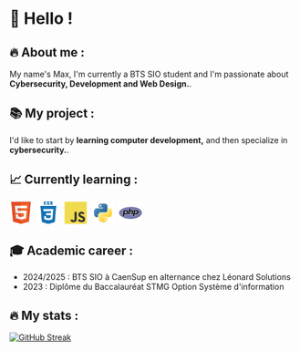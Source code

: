 # 👋 Hello !
## 🔥 About me :
  My name's Max, I'm currently a BTS SIO student and I'm passionate about **Cybersecurity, Development and Web Design.**.
## 📚 My project :
  I'd like to start by **learning computer development,** and then specialize in **cybersecurity.**.
## 📈 Currently learning :
<img src="https://github.com/devicons/devicon/blob/master/icons/html5/html5-original.svg" title="HTML5" alt="HTML" width="40" height="40"/>&nbsp;
<img src="https://github.com/devicons/devicon/blob/master/icons/css3/css3-plain-wordmark.svg"  title="CSS3" alt="CSS" width="40" height="40"/>&nbsp;
<img src="https://github.com/devicons/devicon/blob/master/icons/javascript/javascript-original.svg" title="JavaScript" alt="JavaScript" width="40" height="40"/>&nbsp;
<img src="https://github.com/devicons/devicon/blob/master/icons/python/python-original.svg" title="Python" alt="Python" width="40" height="40"/>&nbsp;
<img src="https://github.com/devicons/devicon/blob/master/icons/php/php-original.svg" title="PHP" alt="PHP" width="40" height="40"/>&nbsp;
## 🎓 Academic career :
- 2024/2025 : BTS SIO à CaenSup en alternance chez Léonard Solutions
- 2023 : Diplôme du Baccalauréat STMG Option Système d'information
## :fire: My stats :
[![GitHub Streak](https://github-readme-streak-stats.herokuapp.com?user=MaxTribouillard&theme=cobalt&mode=weekly)](https://git.io/streak-stats)

<!--
**MaxTribouillard/MaxTribouillard** is a ✨ _special_ ✨ repository because its `README.md` (this file) appears on your GitHub profile.

Here are some ideas to get you started:

- 🔭 I’m currently working on ...
- 🌱 I’m currently learning ...
- 👯 I’m looking to collaborate on ...
- 🤔 I’m looking for help with ...
- 💬 Ask me about ...
- 📫 How to reach me: ...
- 😄 Pronouns: ...
- ⚡ Fun fact: ...
-->
